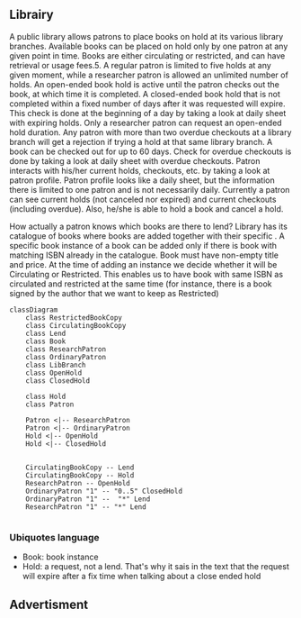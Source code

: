 ## Librairy 

A public library allows patrons to place books on hold at its various library branches. Available books can be placed on hold only by one patron at any given point in time.
Books are either circulating or restricted, and can have retrieval or usage fees.5. 
A regular patron is limited to five holds at any given moment, while a researcher patron is allowed an unlimited number of holds.
An open-ended book hold is active until the patron checks out the book, at which time it is completed. A closed-ended book hold that is not completed within a fixed number of days after it was requested will expire.
This check is done at the beginning of a day by taking a look at daily sheet with expiring holds. Only a researcher patron can request an open-ended hold duration. 
Any patron with more than two overdue checkouts at a library branch will get a rejection if trying a hold at that same library branch. A book can be checked out for up to 60 days.
Check for overdue checkouts is done by taking a look at daily sheet with overdue checkouts. Patron interacts with his/her current holds, checkouts, etc. by taking a look at patron profile. 
Patron profile looks like a daily sheet, but the information there is limited to one patron and is not necessarily daily.
Currently a patron can see current holds (not canceled nor expired) and current checkouts (including overdue). 
Also, he/she is able to hold a book and cancel a hold.

How actually a patron knows which books are there to lend? Library has its catalogue of books where books are added together with their specific .
A specific book instance of a book can be added only if there is book with matching ISBN already in the catalogue. 
Book must have non-empty title and price. At the time of adding an instance we decide whether it will be Circulating or Restricted. 
This enables us to have book with same ISBN as circulated and restricted at the same time (for instance, there is a book signed by the author that we want to keep as Restricted)

```mermaid
classDiagram
    class RestrictedBookCopy
    class CirculatingBookCopy
    class Lend 
    class Book 
    class ResearchPatron
    class OrdinaryPatron 
    class LibBranch 
    class OpenHold 
    class ClosedHold

    class Hold 
    class Patron 
    
    Patron <|-- ResearchPatron
    Patron <|-- OrdinaryPatron
    Hold <|-- OpenHold
    Hold <|-- ClosedHold
    
    
    CirculatingBookCopy -- Lend
    CirculatingBookCopy -- Hold
    ResearchPatron -- OpenHold
    OrdinaryPatron "1" -- "0..5" ClosedHold
    OrdinaryPatron "1" --  "*" Lend 
    ResearchPatron "1" -- "*" Lend 
    
```

### Ubiquotes language 
- Book: book instance 
- Hold: a request, not a lend. That's why it sais in the text that the request will expire after a fix time when talking about a close ended hold 

## Advertisment 